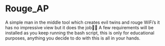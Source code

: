 # Rouge_AP
A simple man in the middle tool which creates evil twins and rouge WiFi’s
it has no impressive view but it does the job👌🏾
A few requirements will be installed as you keep running the bash script,
this is only for educational purposes, anything you decide to do with this is all in your hands.
